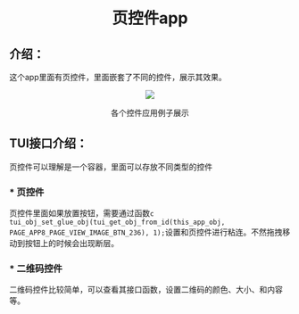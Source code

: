 <h1 align="center"> 页控件app </h1>

## 介绍：
这个app里面有页控件，里面嵌套了不同的控件，展示其效果。

<p align="center">
<img src="https://i.postimg.cc/KjdBqcpn/page.gif">
</p>
<p align="center">
各个控件应用例子展示
</p>

## TUI接口介绍：
页控件可以理解是一个容器，里面可以存放不同类型的控件

### * 页控件
页控件里面如果放置按钮，需要通过函数``` c tui_obj_set_glue_obj(tui_get_obj_from_id(this_app_obj, PAGE_APP8_PAGE_VIEW_IMAGE_BTN_236), 1); ```设置和页控件进行粘连。不然拖拽移动到按钮上的时候会出现断层。

### * 二维码控件
二维码控件比较简单，可以查看其接口函数，设置二维码的颜色、大小、和内容等。


